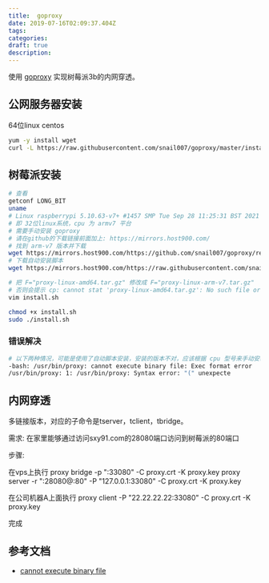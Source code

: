```yaml
---
title:  goproxy
date: 2019-07-16T02:09:37.404Z
tags: 
categories:
draft: true
description: 
---
```


使用 [goproxy](https://github.com/snail007/goproxy/blob/master/README_ZH.md) 实现树莓派3b的内网穿透。

## 公网服务器安装
64位linux centos
```bash
yum -y install wget
curl -L https://raw.githubusercontent.com/snail007/goproxy/master/install_auto.sh | bash 

```

## 树莓派安装

```bash
# 查看
getconf LONG_BIT
uname
# Linux raspberrypi 5.10.63-v7+ #1457 SMP Tue Sep 28 11:25:31 BST 2021 armv7l GNU/Linux
# 即 32位linux系统，cpu 为 armv7 平台
# 需要手动安装 goproxy
# 请在github的下载链接前面加上: https://mirrors.host900.com/
# 找到 arm-v7 版本并下载
wget https://mirrors.host900.com/https://github.com/snail007/goproxy/releases/download/v11.2/proxy-linux-arm-v7.tar.gz
# 下载自动安装脚本
wget https://mirrors.host900.com/https://raw.githubusercontent.com/snail007/goproxy/master/install.sh  

# 把 F="proxy-linux-amd64.tar.gz" 修改成 F="proxy-linux-arm-v7.tar.gz"
# 否则会提示 cp: cannot stat 'proxy-linux-amd64.tar.gz': No such file or directory
vim install.sh 

chmod +x install.sh  
sudo ./install.sh  
```


### 错误解决
```bash
# 以下两种情况，可能是使用了自动脚本安装，安装的版本不对，应该根据 cpu 型号来手动安装。
-bash: /usr/bin/proxy: cannot execute binary file: Exec format error
/usr/bin/proxy: 1: /usr/bin/proxy: Syntax error: "(" unexpecte

```

## 内网穿透
多链接版本，对应的子命令是tserver，tclient，tbridge。


需求:
在家里能够通过访问sxy91.com的28080端口访问到树莓派的80端口

步骤:

在vps上执行
proxy bridge -p ":33080" -C proxy.crt -K proxy.key
proxy server -r ":28080@:80" -P "127.0.0.1:33080" -C proxy.crt -K proxy.key

在公司机器A上面执行
proxy client -P "22.22.22.22:33080" -C proxy.crt -K proxy.key

完成



## 参考文档

- [cannot execute binary file](https://my.oschina.net/liting/blog/358502)
